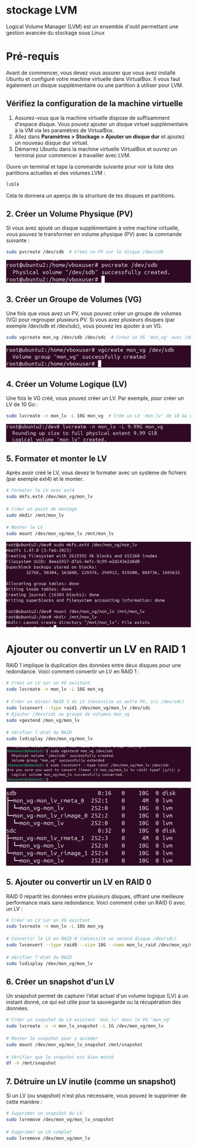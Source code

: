 # stockage LVM
Logical Volume Manager (LVM) est un ensemble d'outil permettant une gestion avancée du stockage sous Linux

# Pré-requis

Avant de commencer, vous devez vous assurer que vous avez installé Ubuntu et configuré votre machine virtuelle dans VirtualBox. Il vous faut également un disque supplémentaire ou une partition à utiliser pour LVM.

## Vérifiez la configuration de la machine virtuelle

1. Assurez-vous que la machine virtuelle dispose de suffisamment d'espace disque. Vous pouvez ajouter un disque virtuel supplémentaire à la VM via les paramètres de VirtualBox.
2. Allez dans **Paramètres > Stockage > Ajouter un disque dur** et ajoutez un nouveau disque dur virtuel.
3. Démarrez Ubuntu dans la machine virtuelle VirtualBox et ouvrez un terminal pour commencer à travailler avec LVM.


Ouvre un terminal et tape la commande suivante pour voir la liste des partitions actuelles et des volumes LVM :

```bash
lsblk
```
Cela te donnera un aperçu de la structure de tes disques et partitions.

## 2. Créer un Volume Physique (PV)

Si vous avez ajouté un disque supplémentaire à votre machine virtuelle, vous pouvez le transformer en volume physique (PV) avec la commande suivante :

```bash
sudo pvcreate /dev/sdb  # Créez un PV sur le disque /dev/sdb
```
![PV](https://github.com/KAOUTARBAH/Stockage/blob/main/ImgLVM/PV.png)

## 3. Créer un Groupe de Volumes (VG)

Une fois que vous avez un PV, vous pouvez créer un groupe de volumes (VG) pour regrouper plusieurs PV. Si vous avez plusieurs disques (par exemple /dev/sdb et /dev/sdc), vous pouvez les ajouter à un VG.

```bash
sudo vgcreate mon_vg /dev/sdb /dev/sdc  # Créez un VG 'mon_vg' avec /dev/sdb et /dev/sdc
```
![VG](https://github.com/KAOUTARBAH/Stockage/blob/main/ImgLVM/VG.png)

## 4. Créer un Volume Logique (LV)

Une fois le VG créé, vous pouvez créer un LV. Par exemple, pour créer un LV de 10 Go :

```bash
sudo lvcreate -n mon_lv -L 10G mon_vg  # Crée un LV 'mon_lv' de 10 Go dans 'mon_vg'
```
![LV](https://github.com/KAOUTARBAH/Stockage/blob/main/ImgLVM/LV.png)

## 5. Formater et monter le LV

Après avoir créé le LV, vous devez le formater avec un système de fichiers (par exemple ext4) et le monter.

```bash
# Formater le LV avec ext4
sudo mkfs.ext4 /dev/mon_vg/mon_lv

# Créer un point de montage
sudo mkdir /mnt/mon_lv

# Monter le LV
sudo mount /dev/mon_vg/mon_lv /mnt/mon_lv
``` 
![Formatage-mont](https://github.com/KAOUTARBAH/Stockage/blob/main/ImgLVM/mont.png)



# Ajouter ou convertir un LV en RAID 1

RAID 1 implique la duplication des données entre deux disques pour une redondance. Voici comment convertir un LV en RAID 1 :

```bash
# Créez un LV sur un VG existant
sudo lvcreate -n mon_lv -L 10G mon_vg

# Créer un miroir RAID 1 du LV (nécessite un autre PV, ici /dev/sdc)
sudo lvconvert --type raid1 /dev/mon_vg/mon_lv /dev/sdc
# Ajouter /devv/sdc au groupe de volumes mon_vg
sudo vgextend /mon_vg/mon_lv

# Vérifier l'état du RAID
sudo lvdisplay /dev/mon_vg/mon_lv
```

![toRaid](https://github.com/KAOUTARBAH/Stockage/blob/main/ImgLVM/toRaid.png)

![raid1](https://github.com/KAOUTARBAH/Stockage/blob/main/ImgLVM/raid1.png)

## 5. Ajouter ou convertir un LV en RAID 0

RAID 0 répartit les données entre plusieurs disques, offrant une meilleure performance mais sans redondance. Voici comment créer un RAID 0 avec un LV :

```bash
# Créer un LV sur un VG existant
sudo lvcreate -n mon_lv -L 10G mon_vg

# Convertir le LV en RAID 0 (nécessite un second disque /dev/sdc)
sudo lvconvert --type raid0 --size 10G --name mon_lv_raid /dev/mon_vg/mon_lv /dev/sdc

# Vérifier l'état du RAID
sudo lvdisplay /dev/mon_vg/mon_lv
```

## 6. Créer un snapshot d'un LV

Un snapshot permet de capturer l'état actuel d'un volume logique (LV) à un instant donné, ce qui est utile pour la sauvegarde ou la récupération des données.

```bash
# Créer un snapshot du LV existant 'mon_lv' dans le VG 'mon_vg'
sudo lvcreate -s -n mon_lv_snapshot -L 1G /dev/mon_vg/mon_lv

# Monter le snapshot pour y accéder
sudo mount /dev/mon_vg/mon_lv_snapshot /mnt/snapshot

# Vérifier que le snapshot est bien monté
df -h /mnt/snapshot
```
## 7. Détruire un LV inutile (comme un snapshot)

Si un LV (ou snapshot) n'est plus nécessaire, vous pouvez le supprimer de cette manière :

```bash
# Supprimer un snapshot du LV
sudo lvremove /dev/mon_vg/mon_lv_snapshot

# Supprimer un LV complet
sudo lvremove /dev/mon_vg/mon_lv
```